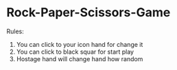 # Rock-Paper-Scissors-Game
Rules:
1. You can click to your icon hand for change it
2. You can click to black squar for start play
3. Hostage hand will change hand how random
